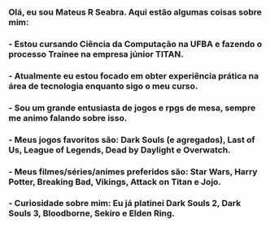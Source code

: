 ### Olá, eu sou Mateus R Seabra. Aqui estão algumas coisas sobre mim:
### - Estou cursando Ciência da Computação na UFBA e fazendo o processo Trainee na empresa júnior TITAN.
### - Atualmente eu estou focado em obter experiência prática na área de tecnologia enquanto sigo o meu curso.
### - Sou um grande entusiasta de jogos e rpgs de mesa, sempre me animo falando sobre isso.
### - Meus jogos favoritos são: Dark Souls (e agregados), Last of Us, League of Legends, Dead by Daylight e Overwatch.
### - Meus filmes/séries/animes preferidos são: Star Wars, Harry Potter, Breaking Bad, Vikings, Attack on Titan e Jojo.
### - Curiosidade sobre mim: Eu já platinei Dark Souls 2, Dark Souls 3, Bloodborne, Sekiro e Elden Ring.
<!--
**MateusSeabra/MateusSeabra** is a ✨ _special_ ✨ repository because its `README.md` (this file) appears on your GitHub profile.

Here are some ideas to get you started:

- 🔭 I’m currently working on ...
- 🌱 I’m currently learning ...
- 👯 I’m looking to collaborate on ...
- 🤔 I’m looking for help with ...
- 💬 Ask me about ...
- 📫 How to reach me: ...
- 😄 Pronouns: ...
- ⚡ Fun fact: ...
-->
